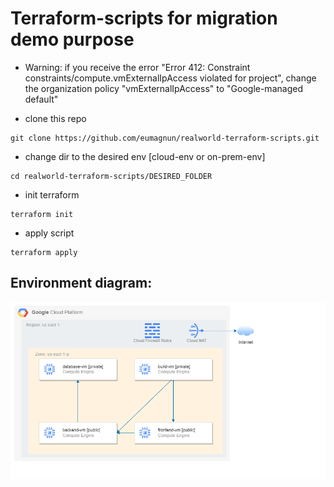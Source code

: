 # Terraform-scripts for migration demo purpose

* Warning: if you receive the error  "Error 412: Constraint constraints/compute.vmExternalIpAccess violated for project", change the organization policy "vmExternalIpAccess" to "Google-managed default"


* clone this repo
````
git clone https://github.com/eumagnun/realworld-terraform-scripts.git
````

* change dir to the desired env [cloud-env or on-prem-env]
````
cd realworld-terraform-scripts/DESIRED_FOLDER
````

* init terraform
````
terraform init
````

* apply script
````
terraform apply
````

## Environment diagram:
![alt text](https://raw.githubusercontent.com/eumagnun/realworld-terraform-scripts/main/on-prem-env.png)
